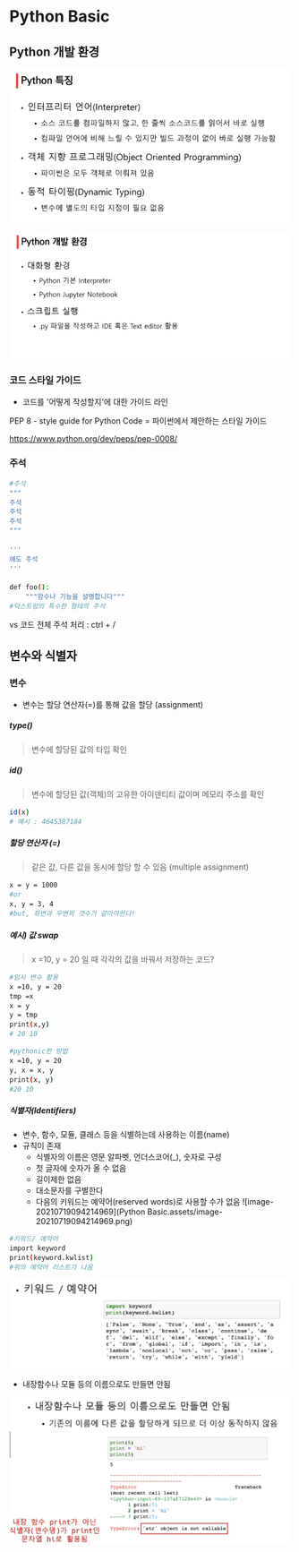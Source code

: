 # Python Basic

## Python 개발 환경

![image-20210719133151683](0.Python_basic.assets/image-20210719133151683.png)

![image-20210719133205356](0.Python_basic.assets/image-20210719133205356.png)

### 코드 스타일 가이드

- 코드를 '어떻게 작성할지'에 대한 가이드 라인

PEP 8 - style guide for Python Code = 파이썬에서 제안하는 스타일 가이드

https://www.python.org/dev/peps/pep-0008/



### 주석

``` bash
#주석
"""
주석
주석
주석
"""

'''
얘도 주석
'''

def foo():
	"""함수나 기능을 설명합니다"""
#덕스트링의 특수한 형태의 주석
```

vs 코드 전체 주석 처리 : ctrl + /



## 변수와 식별자

### 변수

- 변수는 할당 연산자(=)를 통해 값을 할당 (assignment)



##### type()

> 변수에 할당된 값의 타입 확인



##### id()

> 변수에 할당된 값(객체)의 고유한 아이덴티티 값이며 메모리 주소를 확인

``` bash
id(x)
# 예시 : 4645387184
```



##### 할당 연산자 (=)

> 같은 값, 다른 값을 동시에 할당 할 수 있음 (multiple assignment)

```bash
x = y = 1000
#or
x, y = 3, 4
#but, 좌변과 우변의 갯수가 같아야한다!
```



##### 예시) 값 swap

> x =10, y = 20 일 때 각각의 값을 바꿔서 저장하는 코드?

 ``` bash
 #임시 변수 활용
 x =10, y = 20
 tmp =x
 x = y
 y = tmp
 print(x,y)
 # 20 10
 ```

``` bash
#pythonic한 방법
x =10, y = 20
y, x = x, y
print(x, y)
#20 10
```



##### 식별자(Identifiers)

- 변수, 함수, 모듈, 클래스 등을 식별하는데 사용하는 이름(name)
- 규칙이 존재
  - 식별자의 이름은 영문 알파벳, 언더스코어(_), 숫자로 구성
  - 첫 글자에 숫자가 올 수 없음
  - 길이제한 없음
  - 대소문자를 구별한다
  - 다음의 키워드는 예약어(reserved words)로 사용할 수가 없음
  ![image-20210719094214969](Python Basic.assets/image-20210719094214969.png)

``` bash
#키워드/ 예약어
import keyword
print(keyword.kwlist)
#위의 예약어 리스트가 나옴
```

![image-20210719094354623](0.Python_basic.assets/image-20210719094354623.png)

- 내장함수나 모듈 등의 이름으로도 만들면 안됨

![image-20210719094443494](0.Python_basic.assets/image-20210719094443494.png)


